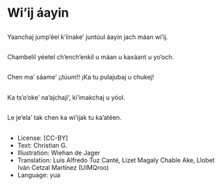 # Wi’ij áayin

##
Yaanchaj jump’éel k’íinake’ juntúul áayin jach máan wi’ij.

##
Chambelil yéetel ch’ench’enkil u máan u kaxáant u yo’och.

##
Chen ma’ sáame’ ¡¡túum!! ¡Ka tu pulajubaj u chukej!

##
Ka ts’o’oke’ na’ajchaji’, ki’imakchaj u yóol.

##
Le je’ela’ tak chen ka wi’ijak tu ka’atéen.

##
* License: [CC-BY]
* Text: Christian G.
* Illustration: Wiehan de Jager
* Translation: Luis Alfredo Tuz Canté, Lizet Magaly Chable Ake, Llobet Iván Cetzal Martínez (UIMQroo)
* Language: yua
